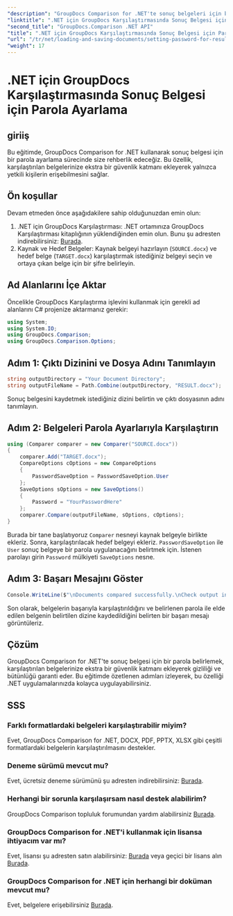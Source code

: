 ```yaml
---
"description": "GroupDocs Comparison for .NET'te sonuç belgeleri için bir parola ayarlamayı öğrenin. Güvenliği artırın ve karşılaştırılan dosyalarınızı koruyun."
"linktitle": ".NET için GroupDocs Karşılaştırmasında Sonuç Belgesi için Parola Ayarlama"
"second_title": "GroupDocs.Comparison .NET API"
"title": ".NET için GroupDocs Karşılaştırmasında Sonuç Belgesi için Parola Ayarlama"
"url": "/tr/net/loading-and-saving-documents/setting-password-for-resultant-document/"
"weight": 17
---
```


# .NET için GroupDocs Karşılaştırmasında Sonuç Belgesi için Parola Ayarlama

## giriiş
Bu eğitimde, GroupDocs Comparison for .NET kullanarak sonuç belgesi için bir parola ayarlama sürecinde size rehberlik edeceğiz. Bu özellik, karşılaştırılan belgelerinize ekstra bir güvenlik katmanı ekleyerek yalnızca yetkili kişilerin erişebilmesini sağlar.
## Ön koşullar
Devam etmeden önce aşağıdakilere sahip olduğunuzdan emin olun:
1. .NET için GroupDocs Karşılaştırması: .NET ortamınıza GroupDocs Karşılaştırması kitaplığının yüklendiğinden emin olun. Bunu şu adresten indirebilirsiniz: [Burada](https://releases.groupdocs.com/comparison/net/).
2. Kaynak ve Hedef Belgeler: Kaynak belgeyi hazırlayın (`SOURCE.docx`) ve hedef belge (`TARGET.docx`) karşılaştırmak istediğiniz belgeyi seçin ve ortaya çıkan belge için bir şifre belirleyin.

## Ad Alanlarını İçe Aktar
Öncelikle GroupDocs Karşılaştırma işlevini kullanmak için gerekli ad alanlarını C# projenize aktarmanız gerekir:
```csharp
using System;
using System.IO;
using GroupDocs.Comparison;
using GroupDocs.Comparison.Options;
```
## Adım 1: Çıktı Dizinini ve Dosya Adını Tanımlayın
```csharp
string outputDirectory = "Your Document Directory";
string outputFileName = Path.Combine(outputDirectory, "RESULT.docx");
```
Sonuç belgesini kaydetmek istediğiniz dizini belirtin ve çıktı dosyasının adını tanımlayın.
## Adım 2: Belgeleri Parola Ayarlarıyla Karşılaştırın
```csharp
using (Comparer comparer = new Comparer("SOURCE.docx"))
{
    comparer.Add("TARGET.docx");
    CompareOptions cOptions = new CompareOptions
    {
        PasswordSaveOption = PasswordSaveOption.User
    };
    SaveOptions sOptions = new SaveOptions()
    {
        Password = "YourPasswordHere"
    };
    comparer.Compare(outputFileName, sOptions, cOptions);
}
```
Burada bir tane başlatıyoruz `Comparer` nesneyi kaynak belgeyle birlikte ekleriz. Sonra, karşılaştırılacak hedef belgeyi ekleriz. `PasswordSaveOption` ile `User` sonuç belgeye bir parola uygulanacağını belirtmek için. İstenen parolayı girin `Password` mülkiyeti `SaveOptions` nesne.
## Adım 3: Başarı Mesajını Göster
```csharp
Console.WriteLine($"\nDocuments compared successfully.\nCheck output in {outputDirectory}.");
```
Son olarak, belgelerin başarıyla karşılaştırıldığını ve belirlenen parola ile elde edilen belgenin belirtilen dizine kaydedildiğini belirten bir başarı mesajı görüntüleriz.

## Çözüm
GroupDocs Comparison for .NET'te sonuç belgesi için bir parola belirlemek, karşılaştırılan belgelerinize ekstra bir güvenlik katmanı ekleyerek gizliliği ve bütünlüğü garanti eder. Bu eğitimde özetlenen adımları izleyerek, bu özelliği .NET uygulamalarınızda kolayca uygulayabilirsiniz.
## SSS
### Farklı formatlardaki belgeleri karşılaştırabilir miyim?
Evet, GroupDocs Comparison for .NET, DOCX, PDF, PPTX, XLSX gibi çeşitli formatlardaki belgelerin karşılaştırılmasını destekler.
### Deneme sürümü mevcut mu?
Evet, ücretsiz deneme sürümünü şu adresten indirebilirsiniz: [Burada](https://releases.groupdocs.com/).
### Herhangi bir sorunla karşılaşırsam nasıl destek alabilirim?
GroupDocs Comparison topluluk forumundan yardım alabilirsiniz [Burada](https://forum.groupdocs.com/c/comparison/12).
### GroupDocs Comparison for .NET'i kullanmak için lisansa ihtiyacım var mı?
Evet, lisansı şu adresten satın alabilirsiniz: [Burada](https://purchase.groupdocs.com/buy) veya geçici bir lisans alın [Burada](https://purchase.groupdocs.com/temporary-license/).
### GroupDocs Comparison for .NET için herhangi bir doküman mevcut mu?
Evet, belgelere erişebilirsiniz [Burada](https://tutorials.groupdocs.com/comparison/net/).